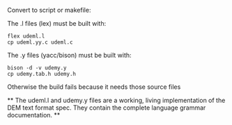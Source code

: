 Convert to script or makefile:


The .l files (lex) must be built with:

```
flex udeml.l
cp udeml.yy.c udeml.c

```

The .y files (yacc/bison) must be built with:
```
bison -d -v udemy.y
cp udemy.tab.h udemy.h

```

Otherwise the build fails because it needs those source files 

** The udeml.l and udemy.y files are a working, living implementation of the DEM text format spec. They contain the complete language grammar documentation. **
